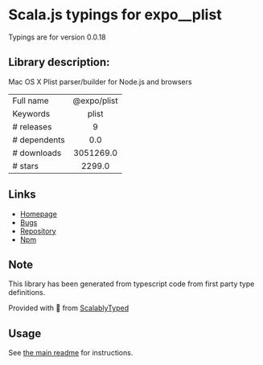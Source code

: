 
# Scala.js typings for expo__plist

Typings are for version 0.0.18

## Library description:
Mac OS X Plist parser/builder for Node.js and browsers

|                    |                 |
| ------------------ | :-------------: |
| Full name          | @expo/plist |
| Keywords           | plist |
| # releases         | 9 |
| # dependents       | 0.0 |
| # downloads        | 3051269.0 |
| # stars            | 2299.0 |

## Links
- [Homepage](https://github.com/expo/expo-cli/tree/main/packages/plist#readme)
- [Bugs](https://github.com/expo/expo-cli/issues)
- [Repository](https://github.com/expo/expo-cli)
- [Npm](https://www.npmjs.com/package/%40expo%2Fplist)
    


## Note
This library has been generated from typescript code from first party type definitions.

Provided with :purple_heart: from [ScalablyTyped](https://github.com/oyvindberg/ScalablyTyped)

## Usage
See [the main readme](../../readme.md) for instructions.


